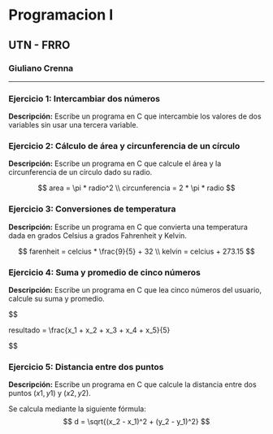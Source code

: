 # Programacion I
## UTN - FRRO
### Giuliano Crenna
---

### Ejercicio 1: Intercambiar dos números
**Descripción:** Escribe un programa en C que intercambie los valores de dos variables sin usar una tercera variable.

### Ejercicio 2: Cálculo de área y circunferencia de un círculo
**Descripción:** Escribe un programa en C que calcule el área y la circunferencia de un círculo dado su radio.

$$
area = \pi * radio^2 \\
circunferencia = 2 * \pi * radio
$$

### Ejercicio 3: Conversiones de temperatura
**Descripción:** Escribe un programa en C que convierta una temperatura dada en grados Celsius a grados Fahrenheit y Kelvin.

$$
farenheit = celcius * \frac{9}{5} + 32 \\
kelvin = celcius + 273.15
$$

### Ejercicio 4: Suma y promedio de cinco números
**Descripción:** Escribe un programa en C que lea cinco números del usuario, calcule su suma y promedio.

$$

resultado = \frac{x_1 + x_2 + x_3 + x_4 + x_5}{5}

$$

### Ejercicio 5: Distancia entre dos puntos
**Descripción:** Escribe un programa en C que calcule la distancia entre dos puntos $(x1, y1)$ y $(x2, y2)$.

Se calcula mediante la siguiente fórmula:
$$
    d = \sqrt{(x_2 - x_1)^2 + (y_2 - y_1)^2}
$$